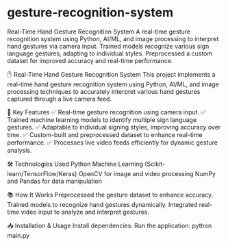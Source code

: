# gesture-recognition-system
Real-Time Hand Gesture Recognition System A real-time gesture recognition system using Python, AI/ML, and image processing to interpret hand gestures via camera input. Trained models recognize various sign language gestures, adapting to individual styles. Preprocessed a custom dataset for improved accuracy and real-time performance.

✋ Real-Time Hand Gesture Recognition System
This project implements a real-time hand gesture recognition system using Python, AI/ML, and image processing techniques to accurately interpret various hand gestures captured through a live camera feed.

🚀 Key Features
✅ Real-time gesture recognition using camera input.
✅ Trained machine learning models to identify multiple sign language gestures.
✅ Adaptable to individual signing styles, improving accuracy over time.
✅ Custom-built and preprocessed dataset to enhance real-time performance.
✅ Processes live video feeds efficiently for dynamic gesture analysis.

🛠️ Technologies Used
Python
Machine Learning (Scikit-learn/TensorFlow/Keras)
OpenCV for image and video processing
NumPy and Pandas for data manipulation

📚 How It Works
Preprocessed the gesture dataset to enhance accuracy.
Trained models to recognize hand gestures dynamically.
Integrated real-time video input to analyze and interpret gestures.

📥 Installation & Usage
Install dependencies:
Run the application:
python main.py
